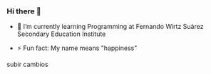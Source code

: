 ### Hi there 👋

- 🌱 I’m currently learning Programming at Fernando Wirtz Suárez Secondary Education Institute

- ⚡ Fun fact: My name means "happiness"

subir cambios

<!--
**raduiac/raduiac** is a ✨ _special_ ✨ repository because its `README.md` (this file) appears on your GitHub profile.

Here are some ideas to get you started:



-->
